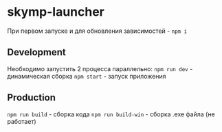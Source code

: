 # skymp-launcher
При первом запуске и для обновления зависимостей - `npm i`

## Development
Необходимо запустить 2 процесса параллельно:
`npm run dev` - динамическая сборка
`npm start` - запуск приложения

## Production
`npm run build` - сборка кода
`npm run build-win` - сборка .exe файла (не работает)
